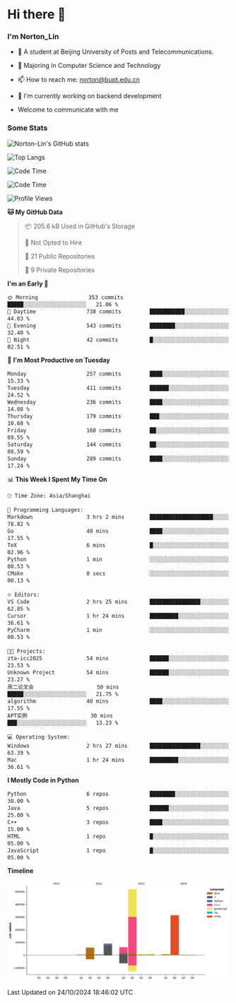 
# Hi there 👋

### I'm Norton_Lin
- 🏫 A student at Beijing University of Posts and Telecommunications.
- 🌱 Majoring in Computer Science and Technology
- 📫 How to reach me: norton@bupt.edu.cn
- 🌱 I'm currently working on backend development

- Welcome to communicate with me

### Some Stats
![Norton-Lin's GitHub stats](https://github-readme-stats.vercel.app/api?username=Norton-Lin&count_private=true&show_icons=true&theme=radical)

![Top Langs](https://github-readme-stats.vercel.app/api/top-langs/?username=Norton-Lin&langs_count=10&layout=compact)

![Code Time](https://github-readme-stats.vercel.app/api/wakatime?username=Norton_Lin)

<!--START_SECTION:waka-->
![Code Time](http://img.shields.io/badge/Code%20Time-849%20hrs%207%20mins-blue)

![Profile Views](http://img.shields.io/badge/Profile%20Views-0-blue)

**🐱 My GitHub Data** 

> 📦 205.6 kB Used in GitHub's Storage 
 > 
> 🚫 Not Opted to Hire
 > 
> 📜 21 Public Repositories 
 > 
> 🔑 9 Private Repositories 
 > 
**I'm an Early 🐤** 

```text
🌞 Morning                353 commits         █████░░░░░░░░░░░░░░░░░░░░   21.06 % 
🌆 Daytime                738 commits         ███████████░░░░░░░░░░░░░░   44.03 % 
🌃 Evening                543 commits         ████████░░░░░░░░░░░░░░░░░   32.40 % 
🌙 Night                  42 commits          █░░░░░░░░░░░░░░░░░░░░░░░░   02.51 % 
```
📅 **I'm Most Productive on Tuesday** 

```text
Monday                   257 commits         ████░░░░░░░░░░░░░░░░░░░░░   15.33 % 
Tuesday                  411 commits         ██████░░░░░░░░░░░░░░░░░░░   24.52 % 
Wednesday                236 commits         ████░░░░░░░░░░░░░░░░░░░░░   14.08 % 
Thursday                 179 commits         ███░░░░░░░░░░░░░░░░░░░░░░   10.68 % 
Friday                   160 commits         ██░░░░░░░░░░░░░░░░░░░░░░░   09.55 % 
Saturday                 144 commits         ██░░░░░░░░░░░░░░░░░░░░░░░   08.59 % 
Sunday                   289 commits         ████░░░░░░░░░░░░░░░░░░░░░   17.24 % 
```


📊 **This Week I Spent My Time On** 

```text
🕑︎ Time Zone: Asia/Shanghai

💬 Programming Languages: 
Markdown                 3 hrs 2 mins        ████████████████████░░░░░   78.82 % 
Go                       40 mins             ████░░░░░░░░░░░░░░░░░░░░░   17.55 % 
TeX                      6 mins              █░░░░░░░░░░░░░░░░░░░░░░░░   02.96 % 
Python                   1 min               ░░░░░░░░░░░░░░░░░░░░░░░░░   00.53 % 
CMake                    0 secs              ░░░░░░░░░░░░░░░░░░░░░░░░░   00.13 % 

🔥 Editors: 
VS Code                  2 hrs 25 mins       ████████████████░░░░░░░░░   62.85 % 
Cursor                   1 hr 24 mins        █████████░░░░░░░░░░░░░░░░   36.61 % 
PyCharm                  1 min               ░░░░░░░░░░░░░░░░░░░░░░░░░   00.53 % 

🐱‍💻 Projects: 
zta-icc2025              54 mins             ██████░░░░░░░░░░░░░░░░░░░   23.53 % 
Unknown Project          54 mins             ██████░░░░░░░░░░░░░░░░░░░   23.27 % 
周二论文会                    50 mins             █████░░░░░░░░░░░░░░░░░░░░   21.75 % 
algorithm                40 mins             ████░░░░░░░░░░░░░░░░░░░░░   17.55 % 
APT实例                    30 mins             ███░░░░░░░░░░░░░░░░░░░░░░   13.23 % 

💻 Operating System: 
Windows                  2 hrs 27 mins       ████████████████░░░░░░░░░   63.39 % 
Mac                      1 hr 24 mins        █████████░░░░░░░░░░░░░░░░   36.61 % 
```

**I Mostly Code in Python** 

```text
Python                   6 repos             ████████░░░░░░░░░░░░░░░░░   30.00 % 
Java                     5 repos             ██████░░░░░░░░░░░░░░░░░░░   25.00 % 
C++                      3 repos             ████░░░░░░░░░░░░░░░░░░░░░   15.00 % 
HTML                     1 repo              █░░░░░░░░░░░░░░░░░░░░░░░░   05.00 % 
JavaScript               1 repo              █░░░░░░░░░░░░░░░░░░░░░░░░   05.00 % 
```



**Timeline**

![Lines of Code chart](https://raw.githubusercontent.com/Norton-Lin/Norton-Lin/main/assets/bar_graph.png)


 Last Updated on 24/10/2024 18:46:02 UTC
<!--END_SECTION:waka-->
